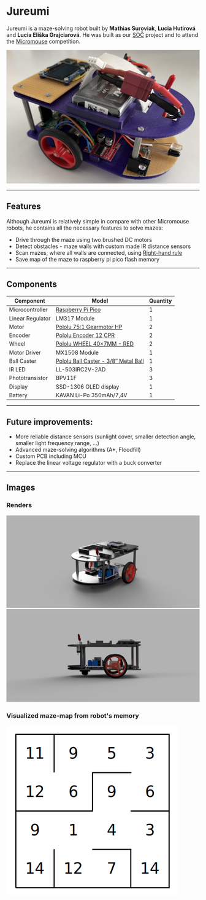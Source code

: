 # Jureumi

Jureumi is a maze-solving robot built by **Mathias Suroviak**, **Lucia Hutirová** and **Lucia Eliška Grajciarová**. He was built as our [SOČ](https://siov.sk/sutaze/stredoskolska-odborna-cinnost/) project and to attend the [Micromouse](https://en.wikipedia.org/wiki/Micromouse) competition.

![SideTop Render of Jureumi](Images/Jureumi.jpg)

***

## Features
Although Jureumi is relatively simple in compare with other Micromouse robots, he contains all the necessary features to solve mazes:
- Drive through the maze using two brushed DC motors
- Detect obstacles - maze walls with custom made IR distance sensors
- Scan mazes, where all walls are connected, using [Right-hand rule]([https://en.wikipedia.org/wiki/Right-hand_rule](https://en.wikipedia.org/wiki/Maze-solving_algorithm#Hand_On_Wall_Rule))
- Save map of the maze to raspberry pi pico flash memory

***

## Components

| Component | Model | Quantity |
| --------- | ------ | -------- |
| Microcontroller | [Raspberry Pi Pico](https://www.raspberrypi.com/products/raspberry-pi-pico/) | 1 |
| Linear Regulator | LM317 Module | 1 |
| Motor | [Pololu 75:1 Gearmotor HP](https://www.pololu.com/product/2215) | 2 |
| Encoder | [Pololu Encoder 12 CPR](https://www.pololu.com/product/4761)| 2 |
| Wheel | [Pololu WHEEL 40×7MM - RED](https://www.pololu.com/product/1453) | 2 |
| Motor Driver | MX1508 Module | 1 |
| Ball Caster | [Pololu Ball Caster - 3/8″ Metal Ball](https://www.pololu.com/product/951) | 1 |
| IR LED | LL-503IRC2V-2AD | 3 |
| Phototransistor | BPV11F | 3 |
| Display | SSD-1306 OLED display | 1 |
| Battery | KAVAN Li-Po 350mAh/7,4V | 1 |

***

## Future improvements:
- More reliable distance sensors (sunlight cover, smaller detection angle, smaller light frequency range, ...)
- Advanced maze-solving algorithms (A*, Floodfill)
- Custom PCB including MCU
- Replace the linear voltage regulator with a buck converter

***

## Images
### Renders

![SideTop View Render of Jureumi](Images/Renders/SideTopView.png)
![Left View Render of Jureumi](Images/Renders/LeftView.png)

### Visualized maze-map from robot's memory
![SideTop View Render of Jureumi](Images/MazeInMemory.png)
